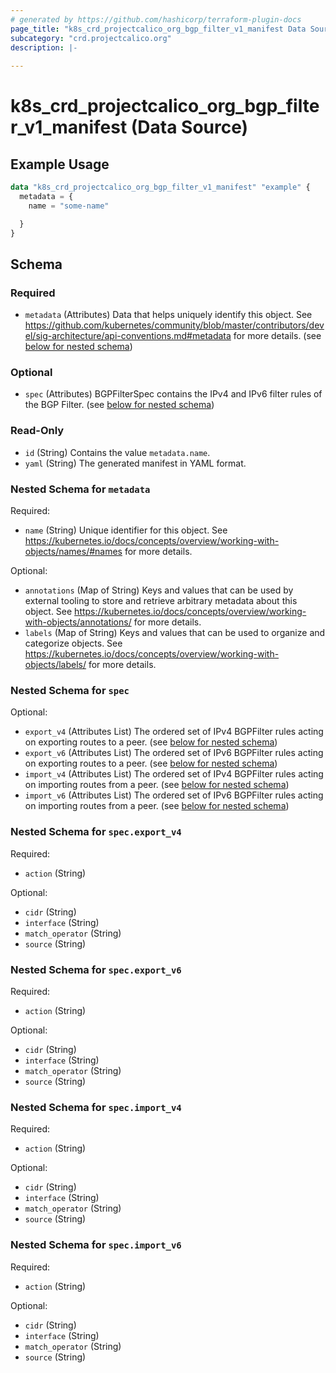 ```yaml
---
# generated by https://github.com/hashicorp/terraform-plugin-docs
page_title: "k8s_crd_projectcalico_org_bgp_filter_v1_manifest Data Source - terraform-provider-k8s"
subcategory: "crd.projectcalico.org"
description: |-
  
---
```


# k8s_crd_projectcalico_org_bgp_filter_v1_manifest (Data Source)



## Example Usage

```terraform
data "k8s_crd_projectcalico_org_bgp_filter_v1_manifest" "example" {
  metadata = {
    name = "some-name"

  }
}
```

<!-- schema generated by tfplugindocs -->
## Schema

### Required

- `metadata` (Attributes) Data that helps uniquely identify this object. See https://github.com/kubernetes/community/blob/master/contributors/devel/sig-architecture/api-conventions.md#metadata for more details. (see [below for nested schema](#nestedatt--metadata))

### Optional

- `spec` (Attributes) BGPFilterSpec contains the IPv4 and IPv6 filter rules of the BGP Filter. (see [below for nested schema](#nestedatt--spec))

### Read-Only

- `id` (String) Contains the value `metadata.name`.
- `yaml` (String) The generated manifest in YAML format.

<a id="nestedatt--metadata"></a>
### Nested Schema for `metadata`

Required:

- `name` (String) Unique identifier for this object. See https://kubernetes.io/docs/concepts/overview/working-with-objects/names/#names for more details.

Optional:

- `annotations` (Map of String) Keys and values that can be used by external tooling to store and retrieve arbitrary metadata about this object. See https://kubernetes.io/docs/concepts/overview/working-with-objects/annotations/ for more details.
- `labels` (Map of String) Keys and values that can be used to organize and categorize objects. See https://kubernetes.io/docs/concepts/overview/working-with-objects/labels/ for more details.


<a id="nestedatt--spec"></a>
### Nested Schema for `spec`

Optional:

- `export_v4` (Attributes List) The ordered set of IPv4 BGPFilter rules acting on exporting routes to a peer. (see [below for nested schema](#nestedatt--spec--export_v4))
- `export_v6` (Attributes List) The ordered set of IPv6 BGPFilter rules acting on exporting routes to a peer. (see [below for nested schema](#nestedatt--spec--export_v6))
- `import_v4` (Attributes List) The ordered set of IPv4 BGPFilter rules acting on importing routes from a peer. (see [below for nested schema](#nestedatt--spec--import_v4))
- `import_v6` (Attributes List) The ordered set of IPv6 BGPFilter rules acting on importing routes from a peer. (see [below for nested schema](#nestedatt--spec--import_v6))

<a id="nestedatt--spec--export_v4"></a>
### Nested Schema for `spec.export_v4`

Required:

- `action` (String)

Optional:

- `cidr` (String)
- `interface` (String)
- `match_operator` (String)
- `source` (String)


<a id="nestedatt--spec--export_v6"></a>
### Nested Schema for `spec.export_v6`

Required:

- `action` (String)

Optional:

- `cidr` (String)
- `interface` (String)
- `match_operator` (String)
- `source` (String)


<a id="nestedatt--spec--import_v4"></a>
### Nested Schema for `spec.import_v4`

Required:

- `action` (String)

Optional:

- `cidr` (String)
- `interface` (String)
- `match_operator` (String)
- `source` (String)


<a id="nestedatt--spec--import_v6"></a>
### Nested Schema for `spec.import_v6`

Required:

- `action` (String)

Optional:

- `cidr` (String)
- `interface` (String)
- `match_operator` (String)
- `source` (String)
